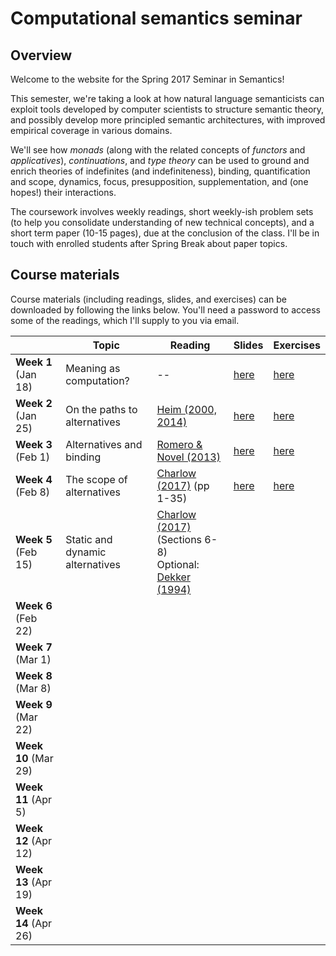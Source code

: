 # Computational semantics seminar

## Overview

Welcome to the website for the Spring 2017 Seminar in Semantics!

This semester, we're taking a look at how natural language semanticists can
exploit tools developed by computer scientists to structure semantic theory,
and possibly develop more principled semantic architectures, with improved
empirical coverage in various domains.

We'll see how *monads* (along with the related concepts of *functors* and
*applicatives*), *continuations*, and *type theory* can be used to ground and
enrich theories of indefinites (and indefiniteness), binding, quantification
and scope, dynamics, focus, presupposition, supplementation, and (one hopes!)
their interactions.

The coursework involves weekly readings, short weekly-ish problem sets (to
help you consolidate understanding of new technical concepts), and a short term
paper (10-15 pages), due at the conclusion of the class. I'll be in touch with
enrolled students after Spring Break about paper topics.

## Course materials

Course materials (including readings, slides, and exercises) can be downloaded
by following the links below. You'll need a password to access some of the
readings, which I'll supply to you via email.

|                      | Topic                           | Reading                                                                                                                                                                                                            | Slides                                                                 | Exercises                                                                |
|----------------------|---------------------------------|--------------------------------------------------------------------------------------------------------------------------------------------------------------------------------------------------------------------|------------------------------------------------------------------------|--------------------------------------------------------------------------|
| **Week 1** (Jan 18)  | Meaning as computation?         | --                                                                                                                                                                                                                 | [here](https://github.com/schar/comp-sem/blob/master/slides/week1.pdf) | [here](https://github.com/schar/comp-sem/blob/master/exercises/week1.md) |
| **Week 2** (Jan 25)  | On the paths to alternatives    | [Heim (2000, 2014)](http://passdropit.com/heimquestions)                                                                                                                                                           | [here](https://github.com/schar/comp-sem/blob/master/slides/week2.pdf) | [here](https://github.com/schar/comp-sem/blob/master/exercises/week2.md) |
| **Week 3** (Feb 1)   | Alternatives and binding        | [Romero & Novel (2013)](http://passdropit.com/romeronovel)                                                                                                                                                         | [here](https://github.com/schar/comp-sem/blob/master/slides/week3.pdf) | [here](https://github.com/schar/comp-sem/blob/master/exercises/week3.md) |
| **Week 4** (Feb 8)   | The scope of alternatives       | [Charlow (2017)](http://ling.auf.net/lingbuzz/003302) (pp 1-35)                                                                                                                                                    | [here](https://github.com/schar/comp-sem/blob/master/slides/week4.pdf) | [here](https://github.com/schar/comp-sem/blob/master/exercises/week4.md) |
| **Week 5** (Feb 15)  | Static and dynamic alternatives | [Charlow (2017)](http://ling.auf.net/lingbuzz/003302) (Sections 6-8)<br>Optional: [Dekker (1994)](http://journals.linguisticsociety.org/proceedings/index.php/SALT/article/view/3122/2843) |                                                                        |                                                                          |
| **Week 6** (Feb 22)  |                                 |                                                                                                                                                                                                                    |                                                                        |                                                                          |
| **Week 7** (Mar 1)   |                                 |                                                                                                                                                                                                                    |                                                                        |                                                                          |
| **Week 8** (Mar 8)   |                                 |                                                                                                                                                                                                                    |                                                                        |                                                                          |
| **Week 9** (Mar 22)  |                                 |                                                                                                                                                                                                                    |                                                                        |                                                                          |
| **Week 10** (Mar 29) |                                 |                                                                                                                                                                                                                    |                                                                        |                                                                          |
| **Week 11** (Apr 5)  |                                 |                                                                                                                                                                                                                    |                                                                        |                                                                          |
| **Week 12** (Apr 12) |                                 |                                                                                                                                                                                                                    |                                                                        |                                                                          |
| **Week 13** (Apr 19) |                                 |                                                                                                                                                                                                                    |                                                                        |                                                                          |
| **Week 14** (Apr 26) |                                 |                                                                                                                                                                                                                    |                                                                        |                                                                          |
